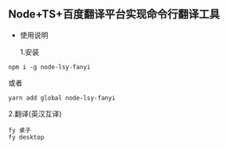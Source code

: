 ## Node+TS+百度翻译平台实现命令行翻译工具

- 使用说明

  1.安装

```
npm i -g node-lsy-fanyi
```

或者

```
yarn add global node-lsy-fanyi
```

2.翻译(英汉互译)

```
fy 桌子
fy desktop
```
